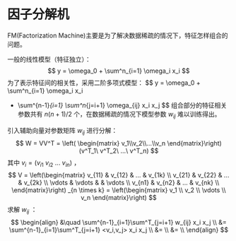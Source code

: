 # 因子分解机

FM(Factorization Machine)主要是为了解决数据稀疏的情况下，特征怎样组合的问题。

一般的线性模型（特征独立）：
$$
y = \omega_0 + \sum^n_{i=1} \omega_i x_i
$$
为了表示特征间的相关性，采用二阶多项式模型：
$$
y = \omega_0 + \sum^n_{i=1} \omega_i x_i
  + \sum^{n-1}_{i=1} \sum^n_{j=i+1} \omega_{ij} x_i x_j
$$
组合部分的特征相关参数共有 $n(n+1)/2$ 个，在数据稀疏的情况下模型参数 $w_{ij}$ 难以训练得出。

引入辅助向量对参数矩阵 $w_{ij}$ 进行分解：
$$
W = VV^T =
\left( \begin{matrix} v_1\\v_2\\...\\v_n \end{matrix}\right)
(v^T_1\ v^T_2\ ...\ v^T_n)
$$
其中 $v_i=(v_{i1}\ v_{i2}\ ...\ v_{in})$ ，
$$
V = \left(\begin{matrix}
    v_{11} & v_{12} & ... & v_{1k} \\
    v_{21} & v_{22} & ... & v_{2k} \\
    \vdots & \vdots & & \vdots \\
    v_{n1} & v_{n2} & ... & v_{nk} \\
    \end{matrix}\right) _{n \times k}
  = \left(\begin{matrix}
    v_1 \\ v_2 \\ \vdots \\ v_n
    \end{matrix}\right)
$$
求解 $w_{ij}$ ：
$$
\begin{align}
 &\quad \sum^{n-1}_{i=1}\sum^T_{j=i+1} w_{ij} x_i x_j \\
 &= \sum^{n-1}_{i=1}\sum^T_{j=i+1} <v_i,v_j> x_i x_j \\
 &= \\
 &= \\
\end{align}
$$
